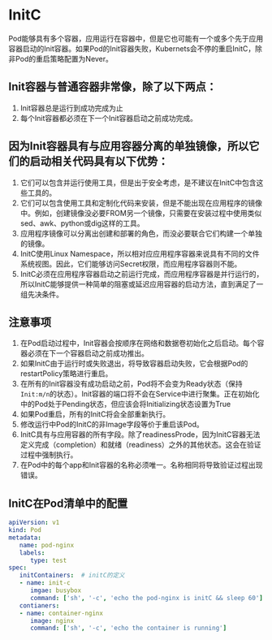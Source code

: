 # InitC
Pod能够具有多个容器，应用运行在容器中，但是它也可能有一个或多个先于应用容器启动的Init容器。如果Pod的Init容器失败，Kubernets会不停的重启InitC，除非Pod的重启策略配置为Never。

## Init容器与普通容器非常像，除了以下两点：
1. Init容器总是运行到成功完成为止
2. 每个Init容器都必须在下一个Init容器启动之前成功完成。

## 因为Init容器具有与应用容器分离的单独镜像，所以它们的启动相关代码具有以下优势：
1. 它们可以包含并运行使用工具，但是出于安全考虑，是不建议在InitC中包含这些工具的。
2. 它们可以包含使用工具和定制化代码来安装，但是不能出现在应用程序的镜像中。例如，创建镜像没必要FROM另一个镜像，只需要在安装过程中使用类似sed、awk、python或dig这样的工具。
3. 应用程序镜像可以分离出创建和部署的角色，而没必要联合它们构建一个单独的镜像。
4. InitC使用Linux Namespace，所以相对应应用程序容器来说具有不同的文件系统视图。因此，它们能够访问Secret权限，而应用程序容器则不能。
5. InitC必须在应用程序容器启动之前运行完成，而应用程序容器是并行运行的，所以InitC能够提供一种简单的阻塞或延迟应用容器的启动方法，直到满足了一组先决条件。

## 注意事项
1. 在Pod启动过程中，Init容器会按顺序在网络和数据卷初始化之后启动。每个容器必须在下一个容器启动之前成功推出。
2. 如果InitC由于运行时或失败退出，将导致容器启动失败，它会根据Pod的restartPolicy策略进行重启。
3. 在所有的Init容器没有成功启动之前，Pod将不会变为Ready状态（保持`Init:m/n`的状态）。Init容器的端口将不会在Service中进行聚集。正在初始化中的Pod处于Pending状态，但应该会将Initializing状态设置为True
4. 如果Pod重启，所有的InitC将会全部重新执行。
5. 修改运行中Pod的InitC的非Image字段等价于重启该Pod。
6. InitC具有与应用容器的所有字段。除了readinessProde，因为InitC容器无法定义完成（completion）和就绪（readiness）之外的其他状态。这会在验证过程中强制执行。
7. 在Pod中的每个app和Init容器的名称必须唯一。名称相同将导致验证过程出现错误。

## InitC在Pod清单中的配置
```yaml
apiVersion: v1
kind: Pod
metadata: 
   name: pod-nginx
   labels: 
      type: test
spec: 
   initContainers:  # initC的定义
   - name: init-c
      imgae: busybox
      command: ['sh', '-c', 'echo the pod-nginx is initC && sleep 60']
   contianers:
   - name: container-nginx
      image: nginx
      command: ['sh', '-c', 'echo the container is running']
```
